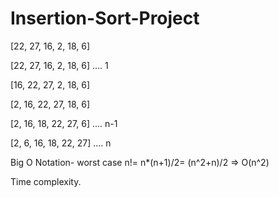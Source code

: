 # Insertion-Sort-Project


[22, 27, 16, 2, 18, 6]

[22, 27, 16, 2, 18, 6] .... 1

[16, 22, 27, 2, 18, 6]

[2, 16, 22, 27, 18, 6]

[2, 16, 18, 22, 27, 6] .... n-1

[2, 6, 16, 18, 22, 27] .... n

Big O Notation- worst case
n!= n*(n+1)/2= (n^2+n)/2 => O(n^2)

Time complexity.
